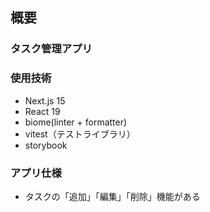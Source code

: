 ## 概要

### タスク管理アプリ

### 使用技術
- Next.js 15
- React 19
- biome(linter + formatter)
- vitest（テストライブラリ）
- storybook

### アプリ仕様
- タスクの「追加」「編集」「削除」機能がある
